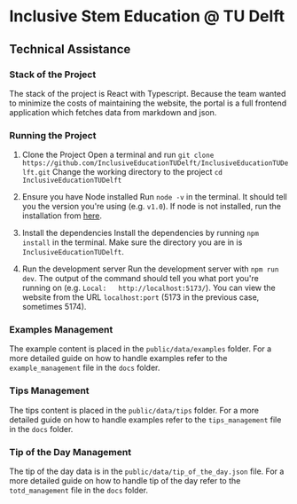 # Inclusive Stem Education @ TU Delft

## Technical Assistance
### Stack of the Project
The stack of the project is React with Typescript. Because the team wanted to minimize the costs of maintaining the website, the portal is a full frontend application which fetches data from markdown and json.

### Running the Project
1. Clone the Project
Open a terminal and run `git clone https://github.com/InclusiveEducationTUDelft/InclusiveEducationTUDelft.git`
Change the working directory to the project `cd InclusiveEducationTUDelft`

2. Ensure you have Node installed
Run `node -v` in the terminal. It should tell you the version you're using (e.g. `v1.0`).
If node is not installed, run the installation from [here](https://nodejs.org/en/download/prebuilt-installer).

3. Install the dependencies
Install the dependencies by running `npm install` in the terminal. Make sure the directory you are in is `InclusiveEducationTUDelft`.

4. Run the development server
Run the development server with `npm run dev`. 
The output of the command should tell you what port you're running on (e.g. `Local:   http://localhost:5173/`).
You can view the website from the URL `localhost:port` (5173 in the previous case, sometimes 5174).

### Examples Management
The example content is placed in the `public/data/examples` folder.
For a more detailed guide on how to handle examples refer to the `example_management` file in the `docs` folder.

### Tips Management
The tips content is placed in the `public/data/tips` folder.
For a more detailed guide on how to handle examples refer to the `tips_management` file in the `docs` folder.

### Tip of the Day Management
The tip of the day data is in the `public/data/tip_of_the_day.json` file.
For a more detailed guide on how to handle tip of the day refer to the `totd_management` file in the `docs` folder.
